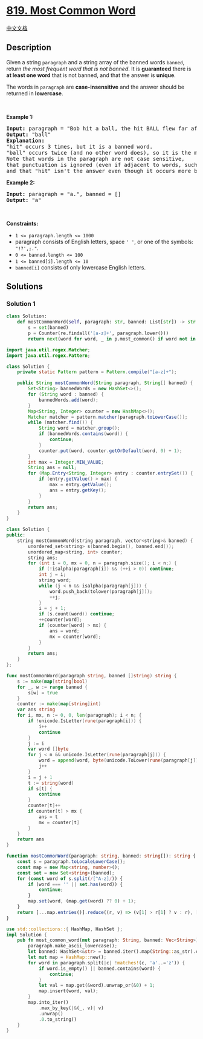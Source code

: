 # [819. Most Common Word](https://leetcode.com/problems/most-common-word)

[中文文档](./solution/0800-0899/0819.Most%20Common%20Word/README.md)

<!-- tags:Array,Hash Table,String,Counting -->

## Description

<p>Given a string <code>paragraph</code> and a string array of the banned words <code>banned</code>, return <em>the most frequent word that is not banned</em>. It is <strong>guaranteed</strong> there is <strong>at least one word</strong> that is not banned, and that the answer is <strong>unique</strong>.</p>

<p>The words in <code>paragraph</code> are <strong>case-insensitive</strong> and the answer should be returned in <strong>lowercase</strong>.</p>

<p>&nbsp;</p>
<p><strong class="example">Example 1:</strong></p>

<pre>
<strong>Input:</strong> paragraph = &quot;Bob hit a ball, the hit BALL flew far after it was hit.&quot;, banned = [&quot;hit&quot;]
<strong>Output:</strong> &quot;ball&quot;
<strong>Explanation:</strong> 
&quot;hit&quot; occurs 3 times, but it is a banned word.
&quot;ball&quot; occurs twice (and no other word does), so it is the most frequent non-banned word in the paragraph. 
Note that words in the paragraph are not case sensitive,
that punctuation is ignored (even if adjacent to words, such as &quot;ball,&quot;), 
and that &quot;hit&quot; isn&#39;t the answer even though it occurs more because it is banned.
</pre>

<p><strong class="example">Example 2:</strong></p>

<pre>
<strong>Input:</strong> paragraph = &quot;a.&quot;, banned = []
<strong>Output:</strong> &quot;a&quot;
</pre>

<p>&nbsp;</p>
<p><strong>Constraints:</strong></p>

<ul>
	<li><code>1 &lt;= paragraph.length &lt;= 1000</code></li>
	<li>paragraph consists of English letters, space <code>&#39; &#39;</code>, or one of the symbols: <code>&quot;!?&#39;,;.&quot;</code>.</li>
	<li><code>0 &lt;= banned.length &lt;= 100</code></li>
	<li><code>1 &lt;= banned[i].length &lt;= 10</code></li>
	<li><code>banned[i]</code> consists of only lowercase English letters.</li>
</ul>

## Solutions

### Solution 1

<!-- tabs:start -->

```python
class Solution:
    def mostCommonWord(self, paragraph: str, banned: List[str]) -> str:
        s = set(banned)
        p = Counter(re.findall('[a-z]+', paragraph.lower()))
        return next(word for word, _ in p.most_common() if word not in s)
```

```java
import java.util.regex.Matcher;
import java.util.regex.Pattern;

class Solution {
    private static Pattern pattern = Pattern.compile("[a-z]+");

    public String mostCommonWord(String paragraph, String[] banned) {
        Set<String> bannedWords = new HashSet<>();
        for (String word : banned) {
            bannedWords.add(word);
        }
        Map<String, Integer> counter = new HashMap<>();
        Matcher matcher = pattern.matcher(paragraph.toLowerCase());
        while (matcher.find()) {
            String word = matcher.group();
            if (bannedWords.contains(word)) {
                continue;
            }
            counter.put(word, counter.getOrDefault(word, 0) + 1);
        }
        int max = Integer.MIN_VALUE;
        String ans = null;
        for (Map.Entry<String, Integer> entry : counter.entrySet()) {
            if (entry.getValue() > max) {
                max = entry.getValue();
                ans = entry.getKey();
            }
        }
        return ans;
    }
}
```

```cpp
class Solution {
public:
    string mostCommonWord(string paragraph, vector<string>& banned) {
        unordered_set<string> s(banned.begin(), banned.end());
        unordered_map<string, int> counter;
        string ans;
        for (int i = 0, mx = 0, n = paragraph.size(); i < n;) {
            if (!isalpha(paragraph[i]) && (++i > 0)) continue;
            int j = i;
            string word;
            while (j < n && isalpha(paragraph[j])) {
                word.push_back(tolower(paragraph[j]));
                ++j;
            }
            i = j + 1;
            if (s.count(word)) continue;
            ++counter[word];
            if (counter[word] > mx) {
                ans = word;
                mx = counter[word];
            }
        }
        return ans;
    }
};
```

```go
func mostCommonWord(paragraph string, banned []string) string {
	s := make(map[string]bool)
	for _, w := range banned {
		s[w] = true
	}
	counter := make(map[string]int)
	var ans string
	for i, mx, n := 0, 0, len(paragraph); i < n; {
		if !unicode.IsLetter(rune(paragraph[i])) {
			i++
			continue
		}
		j := i
		var word []byte
		for j < n && unicode.IsLetter(rune(paragraph[j])) {
			word = append(word, byte(unicode.ToLower(rune(paragraph[j]))))
			j++
		}
		i = j + 1
		t := string(word)
		if s[t] {
			continue
		}
		counter[t]++
		if counter[t] > mx {
			ans = t
			mx = counter[t]
		}
	}
	return ans
}
```

```ts
function mostCommonWord(paragraph: string, banned: string[]): string {
    const s = paragraph.toLocaleLowerCase();
    const map = new Map<string, number>();
    const set = new Set<string>(banned);
    for (const word of s.split(/[^A-z]/)) {
        if (word === '' || set.has(word)) {
            continue;
        }
        map.set(word, (map.get(word) ?? 0) + 1);
    }
    return [...map.entries()].reduce((r, v) => (v[1] > r[1] ? v : r), ['', 0])[0];
}
```

```rust
use std::collections::{ HashMap, HashSet };
impl Solution {
    pub fn most_common_word(mut paragraph: String, banned: Vec<String>) -> String {
        paragraph.make_ascii_lowercase();
        let banned: HashSet<&str> = banned.iter().map(String::as_str).collect();
        let mut map = HashMap::new();
        for word in paragraph.split(|c| !matches!(c, 'a'..='z')) {
            if word.is_empty() || banned.contains(word) {
                continue;
            }
            let val = map.get(&word).unwrap_or(&0) + 1;
            map.insert(word, val);
        }
        map.into_iter()
            .max_by_key(|&(_, v)| v)
            .unwrap()
            .0.to_string()
    }
}
```

<!-- tabs:end -->

<!-- end -->
